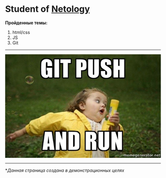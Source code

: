 # Student of [Netology](https://netology.ru/)

**Пройденные темы:**

1. html/css
1. JS
1. Git
___
![Mem](/Picture/mem.jpg)
___
**Данная страница создана в демонстрационных целях*